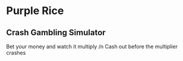 # Purple Rice
## Crash Gambling Simulator 
Bet your money and watch it multiply
/n Cash out before the multiplier crashes
